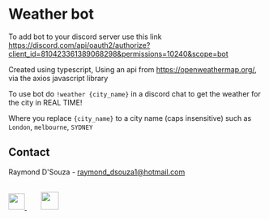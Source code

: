 
# Weather bot
To add bot to your discord server use this link https://discord.com/api/oauth2/authorize?client_id=810423361389068298&permissions=10240&scope=bot

Created using typescript, Using an api from https://openweathermap.org/, via the axios javascript library


To use bot do ```!weather {city_name}``` in a discord chat to get the weather for the city in REAL TIME! 

Where you replace ```{city_name}``` to a city name (caps insensitive) such as ```London```, ```melbourne```, ```SYDNEY```

<!-- CONTACT -->
<div id="contact">
  <h2>Contact </h2> 

Raymond D'Souza - raymond_dsouza1@hotmail.com
<br>
<br>

<a  href="https://linkedin.com/in/raymond-dsouza">
<img height="32" width="32" src="https://www.iconsdb.com/icons/preview/white/linkedin-xxl.png"/> 
</a>
&nbsp&nbsp&nbsp&nbsp&nbsp&nbsp
<a href="https://www.hackerrank.com/raymond_dsouza1">
<img height="35" width="35" src="https://i.ibb.co/LzHw3hm/hackerrank-1.png"/>  

</div>
